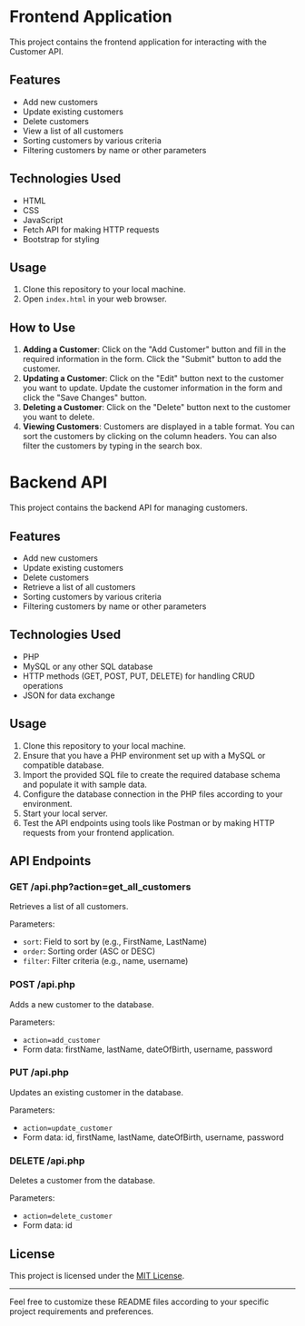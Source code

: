 # Frontend Application

This project contains the frontend application for interacting with the Customer API.

## Features

- Add new customers
- Update existing customers
- Delete customers
- View a list of all customers
- Sorting customers by various criteria
- Filtering customers by name or other parameters

## Technologies Used

- HTML
- CSS
- JavaScript
- Fetch API for making HTTP requests
- Bootstrap for styling

## Usage

1. Clone this repository to your local machine.
2. Open `index.html` in your web browser.

## How to Use

1. **Adding a Customer**: Click on the "Add Customer" button and fill in the required information in the form. Click the "Submit" button to add the customer.
2. **Updating a Customer**: Click on the "Edit" button next to the customer you want to update. Update the customer information in the form and click the "Save Changes" button.
3. **Deleting a Customer**: Click on the "Delete" button next to the customer you want to delete.
4. **Viewing Customers**: Customers are displayed in a table format. You can sort the customers by clicking on the column headers. You can also filter the customers by typing in the search box.

# Backend API

This project contains the backend API for managing customers.

## Features

- Add new customers
- Update existing customers
- Delete customers
- Retrieve a list of all customers
- Sorting customers by various criteria
- Filtering customers by name or other parameters

## Technologies Used

- PHP
- MySQL or any other SQL database
- HTTP methods (GET, POST, PUT, DELETE) for handling CRUD operations
- JSON for data exchange

## Usage

1. Clone this repository to your local machine.
2. Ensure that you have a PHP environment set up with a MySQL or compatible database.
3. Import the provided SQL file to create the required database schema and populate it with sample data.
4. Configure the database connection in the PHP files according to your environment.
5. Start your local server.
6. Test the API endpoints using tools like Postman or by making HTTP requests from your frontend application.

## API Endpoints

### GET /api.php?action=get_all_customers

Retrieves a list of all customers.

Parameters:
- `sort`: Field to sort by (e.g., FirstName, LastName)
- `order`: Sorting order (ASC or DESC)
- `filter`: Filter criteria (e.g., name, username)

### POST /api.php

Adds a new customer to the database.

Parameters:
- `action=add_customer`
- Form data: firstName, lastName, dateOfBirth, username, password

### PUT /api.php

Updates an existing customer in the database.

Parameters:
- `action=update_customer`
- Form data: id, firstName, lastName, dateOfBirth, username, password

### DELETE /api.php

Deletes a customer from the database.

Parameters:
- `action=delete_customer`
- Form data: id

## License

This project is licensed under the [MIT License](LICENSE).

---

Feel free to customize these README files according to your specific project requirements and preferences.